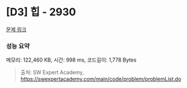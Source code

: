 # [D3] 힙 - 2930 

[문제 링크](https://swexpertacademy.com/main/code/problem/problemDetail.do?contestProbId=AV-Tj7ya3jYDFAXr) 

### 성능 요약

메모리: 122,460 KB, 시간: 998 ms, 코드길이: 1,778 Bytes



> 출처: SW Expert Academy, https://swexpertacademy.com/main/code/problem/problemList.do
